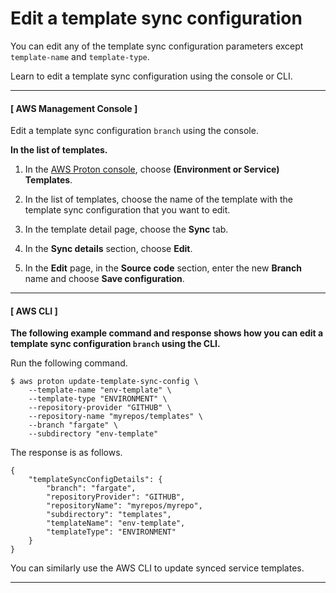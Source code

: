# Edit a template sync configuration<a name="update-template-sync"></a>

You can edit any of the template sync configuration parameters except `template-name` and `template-type`\.

Learn to edit a template sync configuration using the console or CLI\.

------
#### [ AWS Management Console ]

Edit a template sync configuration `branch` using the console\.

**In the list of templates\.**

1. In the [AWS Proton console](https://console.aws.amazon.com/proton/), choose **\(Environment or Service\) Templates**\.

1. In the list of templates, choose the name of the template with the template sync configuration that you want to edit\.

1. In the template detail page, choose the **Sync** tab\.

1. In the **Sync details** section, choose **Edit**\.

1. In the **Edit** page, in the **Source code** section, enter the new **Branch** name and choose **Save configuration**\.

------
#### [ AWS CLI ]

**The following example command and response shows how you can edit a template sync configuration `branch` using the CLI\.**

Run the following command\.

```
$ aws proton update-template-sync-config \
    --template-name "env-template" \
    --template-type "ENVIRONMENT" \
    --repository-provider "GITHUB" \
    --repository-name "myrepos/templates" \
    --branch "fargate" \
    --subdirectory "env-template"
```

The response is as follows\.

```
{
    "templateSyncConfigDetails": {
        "branch": "fargate",
        "repositoryProvider": "GITHUB",
        "repositoryName": "myrepos/myrepo",
        "subdirectory": "templates",
        "templateName": "env-template",
        "templateType": "ENVIRONMENT"
    }
}
```

You can similarly use the AWS CLI to update synced service templates\.

------